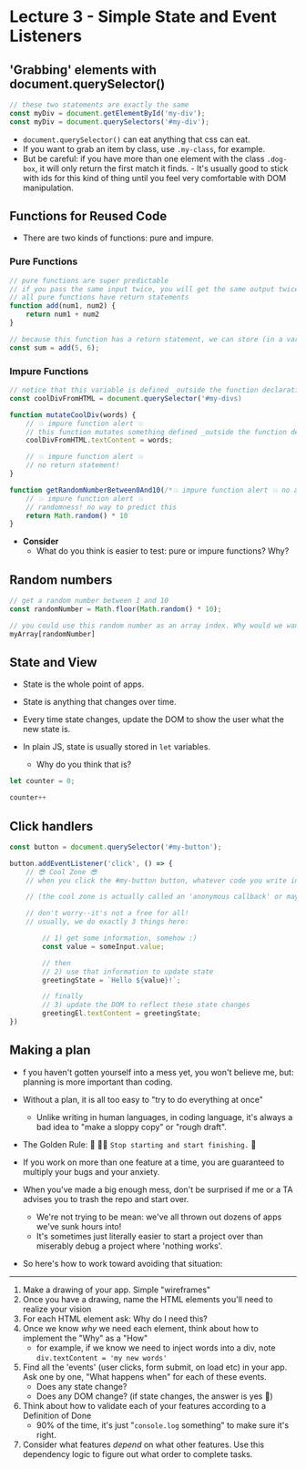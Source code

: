 # Lecture 3 - Simple State and Event Listeners

## 'Grabbing' elements with document.querySelector() 

```js
// these two statements are exactly the same
const myDiv = document.getElementById('my-div');
const myDiv = document.querySelectors('#my-div');
```

- `document.querySelector()` can eat anything that css can eat.
- If you want to grab an item by class, use `.my-class`, for example. 
- But be careful: if you have more than one element with the class `.dog-box`, it will only return the first match it finds. - It's usually good to stick with ids for this kind of thing until you feel very comfortable with DOM manipulation.

## Functions for Reused Code

- There are two kinds of functions: pure and impure.

### Pure Functions

```js
// pure functions are super predictable
// if you pass the same input twice, you will get the same output twice
// all pure functions have return statements
function add(num1, num2) {
    return num1 + num2
}

// because this function has a return statement, we can store (in a variable) whatever result it 'spits out'.
const sum = add(5, 6);
```

### Impure Functions

```js
// notice that this variable is defined _outside the function declaration_
const coolDivFromHTML = document.querySelector('#my-divs)

function mutateCoolDiv(words) {
    // 💥 impure function alert 💥
    // this function mutates something defined _outside the function declaration_
    coolDivFromHTML.textContent = words;

    // 💥 impure function alert 💥
    // no return statement!
}
```


```js
function getRandomNumberBetween0And10(/*💥 impure function alert 💥 no arguments! */) {
    // 💥 impure function alert 💥
    // randomness! no way to predict this
    return Math.random() * 10
}
```

- **Consider**
    - What do you think is easier to test: pure or impure functions? Why?

## Random numbers

```js
// get a random number between 1 and 10
const randomNumber = Math.floor(Math.random() * 10);

// you could use this random number as an array index. Why would we want to do that?
myArray[randomNumber] 
```


## State and View

- State is the whole point of apps.

- State is anything that changes over time.

- Every time state changes, update the DOM to show the user what the new state is.

- In plain JS, state is usually stored in `let` variables. 
    - Why do you think that is?

```js
let counter = 0;

counter++
```

## Click handlers

```js
const button = document.querySelector('#my-button');

button.addEventListener('click', () => {
    // 😎 Cool Zone 😎
    // when you click the #my-button button, whatever code you write in the cool zone will execute 

    // (the cool zone is actually called an 'anonymous callback' or maybe a 'click handler')

    // don't worry--it's not a free for all!
    // usually, we do exactly 3 things here:

        // 1) get some information, somehow :)
        const value = someInput.value;

        // then
        // 2) use that information to update state
        greetingState = `Hello ${value}!`;

        // finally
        // 3) update the DOM to reflect these state changes
        greetingEl.textContent = greetingState;
})
```

## Making a plan

- f you haven't gotten yourself into a mess yet, you won't believe me, but: planning is more important than coding.

- Without a plan, it is all too easy to "try to do everything at once"
    - Unlike writing in human languages, in coding language, it's always a bad idea to "make a sloppy copy" or "rough draft".

- The Golden Rule:  🦸 🦸‍♂️ `Stop starting and start finishing.` 🏁

- If you work on more than one feature at a time, you are guaranteed to multiply your bugs and your anxiety.

- When you've made a big enough mess, don't be surprised if me or a TA advises you to trash the repo and start over. 
    - We're not trying to be mean: we've all thrown out dozens of apps we've sunk hours into! 
    - It's sometimes just literally easier to start a project over than miserably debug a project where 'nothing works'.

- So here's how to work toward avoiding that situation:

---

1) Make a drawing of your app. Simple "wireframes"
1) Once you have a drawing, name the HTML elements you'll need to realize your vision
1) For each HTML element ask: Why do I need this? 
1) Once we know _why_ we need each element, think about how to implement the "Why" as a "How"
    - for example, if we know we need to inject words into a div, note `div.textContent = 'my new words'`
1) Find all the 'events' (user clicks, form submit, on load etc) in your app. Ask one by one, "What happens when" for each of these events. 
    - Does any state change? 
    - Does any DOM change? (if state changes, the answer is yes 🙂)
1) Think about how to validate each of your features according to a Definition of Done
    - 90% of the time, it's just "`console.log` something" to make sure it's right.
1) Consider what features _depend_ on what other features. Use this dependency logic to figure out what order to complete tasks.